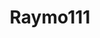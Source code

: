 ---
title: Raymo111
github: https://github.com/Raymo111
mode: dark
transition: 3s
archetype:
- Fancy Fonts
---